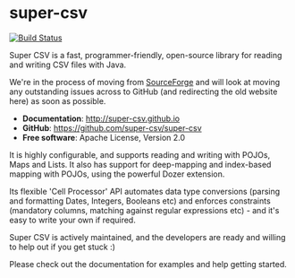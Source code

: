 super-csv
=========

[![Build Status](https://travis-ci.org/super-csv/super-csv.svg?branch=master)](https://travis-ci.org/super-csv/super-csv)

Super CSV is a fast, programmer-friendly, open-source library for reading and writing CSV files with Java.

We're in the process of moving from [SourceForge](https://sourceforge.net/projects/supercsv/) and will look at moving any outstanding issues across to GitHub (and redirecting the old website here) as soon as possible. 

* **Documentation**: http://super-csv.github.io
* **GitHub**: https://github.com/super-csv/super-csv
* **Free software**: Apache License, Version 2.0

It is highly configurable, and supports reading and writing with POJOs, Maps and Lists. It also has support for deep-mapping and index-based mapping with POJOs, using the powerful Dozer extension.

Its flexible 'Cell Processor' API automates data type conversions (parsing and formatting Dates, Integers, Booleans etc) and enforces constraints (mandatory columns, matching against regular expressions etc) - and it's easy to write your own if required.

Super CSV is actively maintained, and the developers are ready and willing to help out if you get stuck :)

Please check out the documentation for examples and help getting started.

